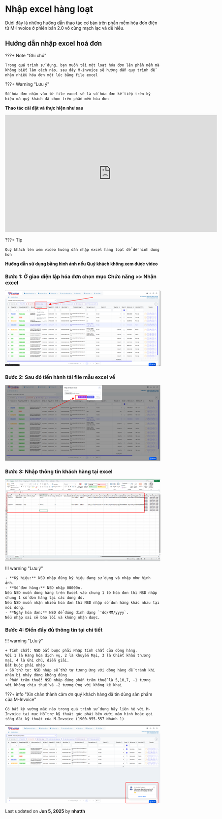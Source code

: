 # **Nhập excel hàng loạt**

Dưới đây là những hướng dẫn thao tác cơ bản trên phần mềm hóa đơn điện tử M-Invoice ở phiên bản 2.0 vô cùng mạch lạc và dễ hiểu.

## **Hướng dẫn nhập excel hoá đơn**

???+ Note "Ghi chú"

    Trong quá trình sử dụng, bạn muốn tải một loạt hóa đơn lên phần mềm mà không biết làm cách nào, sau đây M-invoice sẽ hướng dẫn quy trình để nhận nhiều hóa đơn một lúc bằng file excel

???+ Warning "Lưu ý"

    Số hóa đơn nhận vào từ file excel sẽ là số hóa đơn kế tiếp trên ký hiệu mà quý khách đã chọn trên phần mềm hóa đơn

**Thao tác cài đặt và thực hiện như sau**

<iframe style="width: 43rem; height: 380px" src="https://www.youtube.com/embed/CQvhcHjlVMw?si=PzSYCP-afV1R5C_e" title="YouTube video player" frameborder="0" allow="accelerometer; autoplay; clipboard-write; encrypted-media; gyroscope; picture-in-picture; web-share" referrerpolicy="strict-origin-when-cross-origin" allowfullscreen></iframe>

???+ Tip

    Quý khách lên xem video hướng dẫn nhập excel hang loạt để dễ hinh dung hơn

**Hướng dẫn sử dụng bằng hình ảnh nếu Quý khách không xem được video**

### **Bước 1: Ở giao diện lập hóa đơn chọn mục Chức năng >> Nhận excel**

![Hình 1](../assets/images/invoice2/2.0_nhap-excel-hang-loat_1.png)

### **Bước 2: Sau đó tiến hành tải file mẫu excel về**

![Hình 2](../assets/images/invoice2/2.0_nhap-excel-hang-loat_2.png)

### **Bước 3: Nhập thông tin khách hàng tại excel**

![Hình 3](../assets/images/invoice2/2.0_nhap-excel-hang-loat_3.png)

!!! warning "Lưu ý"

    - **Ký hiệu:** NSD nhập đúng ký hiệu đang sử dụng và nhập như hình ảnh.
    - **Số đơn hàng:** NSD nhập 00000n.
    Nếu NSD muốn dòng hàng trên Excel vào chung 1 tờ hóa đơn thì NSD nhập chung 1 số đơn hàng tại các dòng đó.
    Nếu NSD muốn nhận nhiều hóa đơn thì NSD nhập số đơn hàng khác nhau tại mỗi dòng.
    - **Ngày hóa đơn:** NSD để đúng định dạng `'dd/MM/yyyy`.
    Nếu nhập sai sẽ báo lỗi và không nhận được.

### **Bước 4: Điền đầy đủ thông tin tại chi tiết**

!!! warning "Lưu ý"

    + Tính chất: NSD bắt buộc phải Nhập tính chất của dòng hàng.
    Với 1 là Hàng hóa dịch vụ, 2 là Khuyến Mại, 3 là Chiết khấu thương mại, 4 là Ghi chú, diễn giải.
    Bắt buộc phải nhập
    + Số thứ tự: NSD nhập số thứ tự tương ứng với dòng hàng để tránh khi nhận bị nhảy dòng không đúng
    + Phần trăm thuế: NSD nhập đúng phần trăm thuế là 5,10,7, -1 tương  với không chịu thuế và -2 tương ứng với không kê khai

???+ info "Xin chân thành cảm ơn quý khách hàng đã tin dùng sản phẩm của M-Invoice"

    Có bất kỳ vướng mắc nào trong quá trình sử dụng hãy liên hệ với M-Invoice tại mục Hỗ trợ kỹ thuật góc phải bên dưới màn hình hoặc gọi tổng đài kỹ thuật của M-Invoice (1900.955.557 Nhánh 1)

![Hình 5](../assets/images/invoice2/hotro.png)




<div class="last-updated">Last updated on <strong>Jun 5, 2025</strong> by <strong>nhatth</strong></div>
